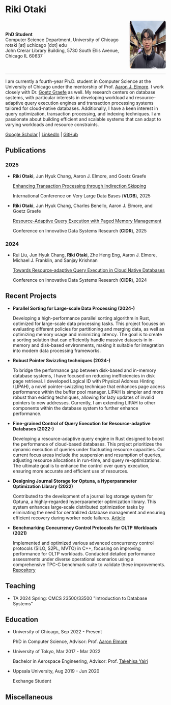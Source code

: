# Riki Otaki
<div style="display: flex; align-items: center;">
  <div>
    <strong>PhD Student</strong><br>
    Computer Science Department, University of Chicago<br>
    rotaki [at] uchicago [dot] edu<br>
    John Crerar Library Building, 5730 South Ellis Avenue, Chicago IL 60637
  </div>
  <div style="margin-left: 30px;">
    <img src="profile.jpeg" alt="Riki Otaki" style="width: 150px; height: 150px; border-radius: 5px;" />
  </div>
</div>

---

I am currently a fourth-year Ph.D. student in Computer Science at the University of Chicago under the mentorship of Prof. [Aaron J. Elmore](https://people.cs.uchicago.edu/~aelmore). I work closely with Dr. [Goetz Graefe](https://scholar.google.com/citations?hl=en&user=pdDeRScAAAAJ&view_op=list_works&sortby=pubdate) as well.
My research centers on database systems, with particular interests in developing workload and resource-adaptive query execution engines and transaction processing systems tailored for cloud-native databases. Additionally, I have a keen interest in query optimization, transaction processing, and indexing techniques. I am passionate about building efficient and scalable systems that can adapt to varying workloads and resource constraints.

[Google Scholar](https://scholar.google.com/citations?user=tTa7P2MAAAAJ&hl=en) | [LinkedIn](https://linkedin.com/in/riki-otaki-b25a73346) | [GitHub](https://github.com/rotaki) 

## Publications
### 2025
* **Riki Otaki**, Jun Hyuk Chang, Aaron J. Elmore, and Goetz Graefe

  [Enhancing Transaction Processing through Indirection Skipping](https://www.vldb.org/pvldb/vol18/p4104-otaki.pdf)

  International Conference on Very Large Data Bases (**VLDB**), 2025

* **Riki Otaki**, Jun Hyuk Chang, Charles Benello, Aaron J. Elmore, and Goetz Graefe

  [Resource-Adaptive Query Execution with Paged Memory Management](https://vldb.org/cidrdb/papers/2025/p2-otaki.pdf)

  Conference on Innovative Data Systems Research (**CIDR**), 2025

### 2024
* Rui Liu, Jun Hyuk Chang, **Riki Otaki**, Zhe Heng Eng, Aaron J. Elmore, Michael J. Franklin, and Sanjay Krishnan

  [Towards Resource-adaptive Query Execution in Cloud Native Databases](https://www.cidrdb.org/cidr2024/papers/p34-liu.pdf)

  Conference on Innovative Data Systems Research (**CIDR**), 2024

## Recent Projects

- **Parallel Sorting for Large-scale Data Processing (2024-)**

  Developing a high-performance parallel sorting algorithm in Rust, optimized for large-scale data processing tasks. This project focuses on evaluating different policies for partitioning and merging data, as well as optimizing memory usage and minimizing latency. The goal is to create a sorting solution that can efficiently handle massive datasets in in-memory and disk-based environments, making it suitable for integration into modern data processing frameworks.

* **Robust Pointer Swizzling techniques (2024-)**

  To bridge the performance gap between disk-based and in-memory database systems, I have focused on reducing inefficiencies in disk page retrieval. I developed Logical ID with Physical Address Hinting (LIPAH), a novel pointer-swizzling technique that enhances page access performance within the buffer pool manager. LIPAH is simpler and more robust than existing techniques, allowing for lazy updates of invalid pointers to new addresses. Currently, I am extending LIPAH to other components within the database system to further enhance performance.

* **Fine-grained Control of Query Execution for Resource-adaptive Databases (2022-)**
  
  Developing a resource-adaptive query engine in Rust designed to boost the performance of cloud-based databases. This project prioritizes the dynamic execution of queries under fluctuating resource capacities. Our current focus areas include the suspension and resumption of queries, adjusting resource allocations in run-time, and query re-optimizations. The ultimate goal is to enhance the control over query execution, ensuring more accurate and efficient use of resources.

* **Designing Journal Storage for Optuna, a Hyperparameter Optimization Library (2022)**
  
  Contributed to the development of a journal log storage system for Optuna, a highly-regarded hyperparameter optimization library. 
  This system enhances large-scale distributed optimization tasks by eliminating the need for centralized database management and ensuring efficient recovery during worker node failures. [Article](https://medium.com/optuna/distributed-optimization-via-nfs-using-optunas-new-operation-based-logging-storage-9815f9c3f932)

* **Benchmarking Concurrency Control Protocols for OLTP Workloads (2021)**
  
  Implemented and optimized various advanced concurrency control protocols (SILO, S2PL, MVTO) in C++, focusing on improving performance for OLTP workloads. Conducted detailed performance assessments under diverse operational scenarios using a comprehensive TPC-C benchmark suite to validate these improvements. [Repository](https://github.com/rotaki/tpcc-runner)

## Teaching

* TA 2024 Spring: CMCS 23500/33500 "Introduction to Database Systems"

## Education

* University of Chicago, Sep 2022 - Present

  PhD in Computer Science, Advisor: Prof. [Aaron Elmore](https://people.cs.uchicago.edu/~aelmore/)

* University of Tokyo, Mar 2017 - Mar 2022

  Bachelor in Aerospace Engineering, Advisor: Prof. [Takehisa Yairi](https://ailab.t.u-tokyo.ac.jp/en/)

* Uppsala University, Aug 2019 - Jun 2020

  Exchange Student

## Miscellaneous